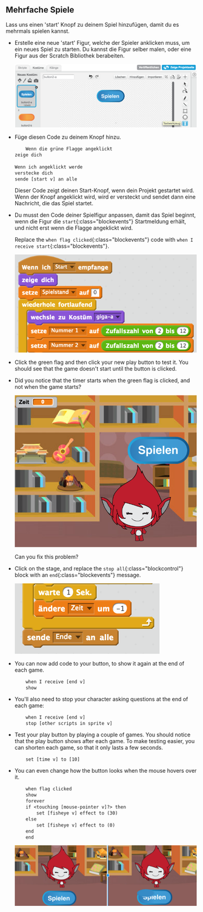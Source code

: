 ## Mehrfache Spiele

Lass uns einen 'start' Knopf zu deinem Spiel hinzufügen, damit du es mehrmals spielen kannst.

+ Erstelle eine neue 'start' Figur, welche der Spieler anklicken muss, um ein neues Spiel zu starten. Du kannst die Figur selber malen, oder eine Figur aus der Scratch Bibliothek berabeiten.
    
    ![screenshot](images/brain-play.png)

+ Füge diesen Code zu deinem Knopf hinzu.
    
    ```blocks
        Wenn die grüne Flagge angeklickt
    zeige dich
    
    Wenn ich angeklickt werde
    verstecke dich
    sende [start v] an alle
    ```
    
    Dieser Code zeigt deinen Start-Knopf, wenn dein Projekt gestartet wird. Wenn der Knopf angeklickt wird, wird er versteckt und sendet dann eine Nachricht, die das Spiel startet.

+ Du musst den Code deiner Spielfigur anpassen, damit das Spiel beginnt, wenn die Figur die `start`{:class="blockevents"} Startmeldung erhält, und nicht erst wenn die Flagge angeklickt wird.
    
    Replace the `when flag clicked`{:class="blockevents"} code with `when I receive start`{:class="blockevents"}.
    
    ![screenshot](images/brain-start.png)

+ Click the green flag and then click your new play button to test it. You should see that the game doesn't start until the button is clicked.

+ Did you notice that the timer starts when the green flag is clicked, and not when the game starts?
    
    ![screenshot](images/brain-timer-bug.png)
    
    Can you fix this problem?

+ Click on the stage, and replace the `stop all`{:class="blockcontrol"} block with an `end`{:class="blockevents"} message.
    
    ![screenshot](images/brain-end.png)

+ You can now add code to your button, to show it again at the end of each game.
    
    ```blocks
        when I receive [end v]
        show
    ```

+ You'll also need to stop your character asking questions at the end of each game:
    
    ```blocks
        when I receive [end v]
        stop [other scripts in sprite v]
    ```

+ Test your play button by playing a couple of games. You should notice that the play button shows after each game. To make testing easier, you can shorten each game, so that it only lasts a few seconds.
    
    ```blocks
        set [time v] to [10]
    ```

+ You can even change how the button looks when the mouse hovers over it.
    
    ```blocks
        when flag clicked
        show
        forever
        if <touching [mouse-pointer v]?> then
            set [fisheye v] effect to (30)
        else
            set [fisheye v] effect to (0)
        end
        end
    ```
    
    ![screenshot](images/brain-fisheye.png)